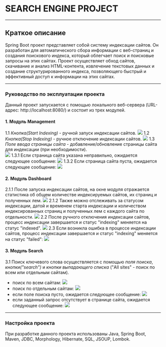 # SEARCH ENGINE PROJECT
---
## Краткое описание 
Spring Boot проект представляет собой систему индексации сайтов. Он разработан для автоматического сбора информации с веб-страниц и создания поискового индекса, который облегчает поиск и поисковые запросы на этих сайтах. Проект осуществляет обход сайтов, скачивание и анализ HTML-контента, извлечение текстовых данных и создание структурированного индекса, позволяющего быстрый и эффективный доступ к информации на этих сайтах.

***
### Руководство по эксплуатации проекта

Данный проект запускается с помощью локального веб-сервера (URL-адрес: http://localhost:8080/) и состоит из трех модулей.
#### 1. Модуль Management
1.1 _Кнопка(Start Indexing)_ - ручной запуск индексации сайтов.
![](StartIndexing.jpg)
1.2 _Кнопка(Stop Indexing)_ - ручное отключение индексации сайтов.
![](StopIndexing.jpg)
1.3 _Поле ввода страницы сайта_ - добавление/обновление страницы сайта для индексации (при необходимости).  
![](AddPage.jpg)
1.3.1 Если страница сайта указана неправильно, ожидается следующее сообщение:
 ![](ErrorAddPage.jpg)
 1.3.2 Если страница сайта пуста, ожидается следующее сообщение:
  ![](EmptyAddPage.jpg)
#### 2. Модуль Dashboard
2.1.1 После запуска индексации сайтов, на окне модуля отражается статистика об общем количестве индексируемых сайтов, их страниц и полученных лем.
![](Indexing.jpg)
2.1.2 Также можно отслеживать за статусом индексации, датой и временем старта индексации и количеством индексированных страниц и полученных лем с каждого сайта по отдельности.
![](PartIndexing.jpg)
2.2 После ручного отключения индексации сайтов, процесс индексации завершается и статус "indexing" меняется на статус "indexed".
![](IndexedPage.jpg)
2.3 Если возникла ошибка в процессе индексации сайтов, процесс индексации завершается и статус "indexing" меняется на статус "failed":
![](ErrorIndexingPage.jpg)
#### 3. Модуль Search
3.1 Поиск ключевого слова осуществляется с помощью _поля поиска_, _кнопки("search")_ и _кнопки выпадающего списка_ ("All sites" - поиск по всем или отдельным сайтам).
- поиск по всем сайтам:
![](SearchResult.jpg)
- поиск по отдельным сайтам:
![](SearchSingleSite.jpg)
- если поле поиска пусто, ожидается следующее сообщение:
![](SearchEmpty.jpg)
- если заданный запрос отсутствует в странице сайта, ожидается следующее сообщение:
 ![](SearchError2.jpg)

***
### Настройка проекта
При разработке данного проекта использованы Java, Spring Boot, Maven, JDBC, Morphology, Hibernate, SQL, JSOUP, Lombok.


